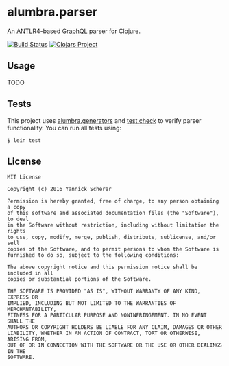 # alumbra.parser

An [ANTLR4][antlr]-based [GraphQL][ql] parser for Clojure.

[![Build Status](https://travis-ci.org/alumbra/alumbra.parser.svg?branch=master)](https://travis-ci.org/alumbra/alumbra.parser)
[![Clojars Project](https://img.shields.io/clojars/v/alumbra/parser.svg)](https://clojars.org/alumbra/parser)

[antlr]: http://www.antlr.org/
[ql]: http://graphql.org/

## Usage

TODO

## Tests

This project uses [alumbra.generators][gens] and [test.check][tc] to verify
parser functionality. You can run all tests using:

```
$ lein test
```

[gens]: https://github.com/alumbra/alumbra.generators
[tc]: https://github.com/clojure/test.check

## License

```
MIT License

Copyright (c) 2016 Yannick Scherer

Permission is hereby granted, free of charge, to any person obtaining a copy
of this software and associated documentation files (the "Software"), to deal
in the Software without restriction, including without limitation the rights
to use, copy, modify, merge, publish, distribute, sublicense, and/or sell
copies of the Software, and to permit persons to whom the Software is
furnished to do so, subject to the following conditions:

The above copyright notice and this permission notice shall be included in all
copies or substantial portions of the Software.

THE SOFTWARE IS PROVIDED "AS IS", WITHOUT WARRANTY OF ANY KIND, EXPRESS OR
IMPLIED, INCLUDING BUT NOT LIMITED TO THE WARRANTIES OF MERCHANTABILITY,
FITNESS FOR A PARTICULAR PURPOSE AND NONINFRINGEMENT. IN NO EVENT SHALL THE
AUTHORS OR COPYRIGHT HOLDERS BE LIABLE FOR ANY CLAIM, DAMAGES OR OTHER
LIABILITY, WHETHER IN AN ACTION OF CONTRACT, TORT OR OTHERWISE, ARISING FROM,
OUT OF OR IN CONNECTION WITH THE SOFTWARE OR THE USE OR OTHER DEALINGS IN THE
SOFTWARE.
```
